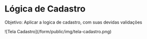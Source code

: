 <h1>Lógica de Cadastro</h1>

<p>Objetivo: Aplicar a logica de cadastro, com suas devidas validações</p>
 
![Tela Cadastro](/form/public/img/tela-cadastro.png)

 

